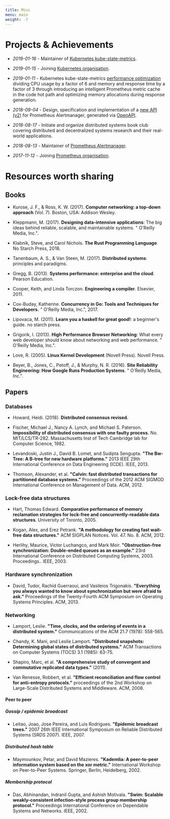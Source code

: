 ```yaml
---
title: Misc
menu: main
weight: -7
---
```


# Projects & Achievements

- _2019-01-16_ - Maintainer of [Kubernetes
  kube-state-metrics](https://github.com/kubernetes/kube-state-metrics).

- _2019-01-15_ - Joining [Kubernetes
  organisation](https://github.com/kubernetes/org/issues/364).

- _2019-01-11_ - Kubernetes kube-state-metrics [performance
  optimization](https://github.com/kubernetes/kube-state-metrics/issues/498)
  dividing CPU usage by a factor of 6 and memory and response time by a factor
  of 3 through introducing an intelligent Prometheus metric cache in the code
  hot path and optimizing memory allocations during response generation.

- _2018-09-04_ - Design, specification and implementation of a [new API
  (v2)](https://github.com/prometheus/alertmanager/pull/1352) for Prometheus
  Alertmanager, generated via
  [OpenAPI](https://github.com/OAI/OpenAPI-Specification/blob/master/versions/2.0.md).

- _2018-08-17_ - Initiate and organize distributed systems book club covering
  distributed and decentralized systems research and their real-world
  applications.

- _2018-08-13_ - Maintainer of [Prometheus
  Alertmanager](https://github.com/prometheus/alertmanager).

- _2017-11-12_ - Joining [Prometheus
  organisation](https://prometheus.io/governance/#team-members).


# Resources worth sharing

## Books

- Kurose, J. F., & Ross, K. W. (2017). **Computer networking: a top-down
  approach** (Vol. 7). Boston, USA: Addison Wesley.

- Kleppmann, M. (2017). **Designing data-intensive applications**: The big ideas
  behind reliable, scalable, and maintainable systems. " O'Reilly Media, Inc.".

- Klabnik, Steve, and Carol Nichols. **The Rust Programming Language**. No
  Starch Press, 2018.

- Tanenbaum, A. S., & Van Steen, M. (2017). **Distributed systems**: principles and
  paradigms.

- Gregg, B. (2013). **Systems performance: enterprise and the cloud**. Pearson
  Education.

- Cooper, Keith, and Linda Torczon. **Engineering a compiler**. Elsevier, 2011.

- Cox-Buday, Katherine. **Concurrency in Go: Tools and Techniques for
  Developers.** " O'Reilly Media, Inc.", 2017.

- Lipovaca, M. (2011). **Learn you a haskell for great good!**: a beginner's
  guide. no starch press.

- Grigorik, I. (2013). **High Performance Browser Networking**: What every web
  developer should know about networking and web performance. " O'Reilly Media,
  Inc.".

- Love, R. (2005). **Linux Kernel Development** (Novell Press). Novell Press.

- Beyer, B., Jones, C., Petoff, J., & Murphy, N. R. (2016). **Site Reliability
  Engineering: How Google Runs Production Systems**. " O'Reilly Media, Inc.".


## Papers

### Databases

- Howard, Heidi. (2018). **Distributed consensus revised.**

- Fischer, Michael J., Nancy A. Lynch, and Michael S. Paterson. **Impossibility
  of distributed consensus with one faulty process.** No. MIT/LCS/TR-282.
  Massachusetts Inst of Tech Cambridge lab for Computer Science, 1982.

- Levandoski, Justin J., David B. Lomet, and Sudipta Sengupta. **"The Bw-Tree: A
  B-tree for new hardware platforms."** 2013 IEEE 29th International Conference
  on Data Engineering (ICDE). IEEE, 2013.

- Thomson, Alexander, et al. **"Calvin: fast distributed transactions for
  partitioned database systems."** Proceedings of the 2012 ACM SIGMOD
  International Conference on Management of Data. ACM, 2012.


### Lock-free data structures

- Hart, Thomas Edward. **Comparative performance of memory reclamation strategies
  for lock-free and concurrently-readable data structures**. University of
  Toronto, 2005.

- Kogan, Alex, and Erez Petrank. **"A methodology for creating fast wait-free
  data structures."** ACM SIGPLAN Notices. Vol. 47. No. 8. ACM, 2012.

- Herlihy, Maurice, Victor Luchangco, and Mark Moir. **"Obstruction-free
  synchronization: Double-ended queues as an example."** 23rd International
  Conference on Distributed Computing Systems, 2003. Proceedings.. IEEE, 2003.


### Hardware synchronization

- David, Tudor, Rachid Guerraoui, and Vasileios Trigonakis. **"Everything you
  always wanted to know about synchronization but were afraid to ask."**
  Proceedings of the Twenty-Fourth ACM Symposium on Operating Systems
  Principles. ACM, 2013.


### Networking

- Lamport, Leslie. **"Time, clocks, and the ordering of events in a distributed
  system."** Communications of the ACM 21.7 (1978): 558-565.

- Chandy, K. Mani, and Leslie Lamport. **"Distributed snapshots: Determining
  global states of distributed systems."** ACM Transactions on Computer Systems
  (TOCS) 3.1 (1985): 63-75.

- Shapiro, Marc, et al. **"A comprehensive study of convergent and commutative
  replicated data types."** (2011).

- Van Renesse, Robbert, et al. **"Efficient reconciliation and flow control for
  anti-entropy protocols."** proceedings of the 2nd Workshop on Large-Scale
  Distributed Systems and Middleware. ACM, 2008.


#### Peer to peer

##### Gossip / epidemic broadcast

- Leitao, Joao, Jose Pereira, and Luis Rodrigues. **"Epidemic broadcast
  trees."** 2007 26th IEEE International Symposium on Reliable Distributed
  Systems (SRDS 2007). IEEE, 2007.


##### Distributed hash table

- Maymounkov, Petar, and David Mazieres. **"Kademlia: A peer-to-peer information
  system based on the xor metric."** International Workshop on Peer-to-Peer
  Systems. Springer, Berlin, Heidelberg, 2002.


##### Membership protocol

- Das, Abhinandan, Indranil Gupta, and Ashish Motivala. **"Swim: Scalable
  weakly-consistent infection-style process group membership protocol."**
  Proceedings International Conference on Dependable Systems and Networks. IEEE,
  2002.
